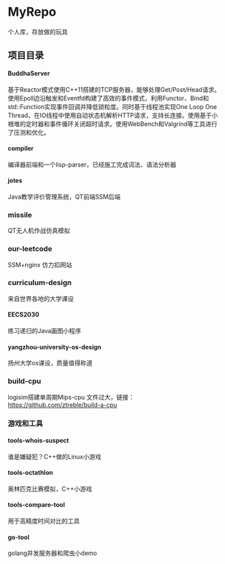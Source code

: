 # MyRepo
个人库，存放做的玩具
## 项目目录
#### BuddhaServer
基于Reactor模式使用C++11搭建的TCP服务器，能够处理Get/Post/Head请求。使用Epoll边沿触发和Eventfd构建了高效的事件模式，利用Functor、Bind和std::Function实现事件回调并降低锁粒度。同时基于线程池实现One Loop One Thread，在IO线程中使用自动状态机解析HTTP请求，支持长连接。使用基于小根堆的定时器和事件循环关闭超时请求。使用WebBench和Valgrind等工具进行了压测和优化。
#### compiler
编译器前端和一个lisp-parser，已经施工完成词法、语法分析器
#### jotes
Java教学评价管理系统，QT前端SSM后端
### missile
QT无人机作战仿真模拟
### our-leetcode
SSM+nginx 仿力扣网站
### curriculum-design
来自世界各地的大学课设
#### EECS2030
练习递归的Java画图小程序
#### yangzhou-university-os-design
扬州大学os课设，质量值得称道
### build-cpu
logisim搭建单周期Mips-cpu
文件过大，链接： https://github.com/ztreble/build-a-cpu
### 游戏和工具
#### tools-whois-suspect
谁是嫌疑犯？C++做的Linux小游戏
#### tools-octathlon
奥林匹克比赛模拟，C++小游戏
#### tools-compare-tool
用于高精度时间对比的工具
#### go-tool
golang并发服务器和爬虫小demo